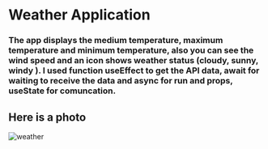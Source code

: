 # Weather Application
### The app displays the medium temperature, maximum temperature and minimum temperature, also you can see the wind speed and an icon shows weather status (cloudy, sunny, windy ). I used function useEffect to get the API data, await for waiting to receive the data and async for run and props, useState for comuncation.
## Here is a photo 
![weather](https://user-images.githubusercontent.com/37274630/107669957-f2d8f400-6c9a-11eb-89ed-71775646c852.jpg)

